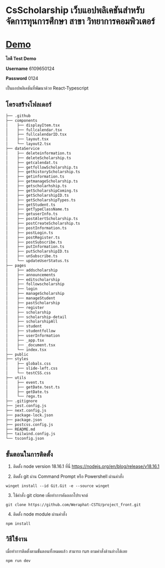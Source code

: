 # CsScholarship เว็บแอปพลิเคชันสำหรับจัดการทุนการศึกษา สาขา วิทยาการคอมพิวเตอร์
# [Demo](https://csscholarship.vercel.app)
**ไอดี Test Demo**

**Username** 6109650124

**Password** 0124

เป็นแอปพลิเคชันที่พัฒนาด้วย React-Typescript

## โครงสร้างโฟลเดอร์

```bash
├── .github
├── components
│    ├── displayItem.tsx
│    ├── fullcalendar.tsx
│    ├── fullcalendarID.tsx
│    ├── layout.tsx
│    └── layout2.tsx
├── dataService
│    ├── deleteinformation.ts
│    ├── deleteScholarship.ts
│    ├── getcalendat.ts
│    ├── getfollowScholarship.ts
│    ├── gethistoryScholarship.ts
│    ├── getinformation.ts
│    ├── getmanageScholarship.ts
│    ├── getscholarhship.ts
│    ├── getScholarshipComing.ts
│    ├── getScholarshipID.ts
│    ├── getScholarshipTypes.ts
│    ├── getStudent.ts
│    ├── getTypeClassName.ts
│    ├── getuserInfo.ts
│    ├── postAlertScholarship.ts
│    ├── postCreateScholarship.ts
│    ├── postInformation.ts
│    ├── postLogin.ts
│    ├── postRegister.ts
│    ├── postSubscribe.ts
│    ├── putInformation.ts
│    ├── putScholarshipID.ts
│    ├── unSubscribe.ts
│    └── updateUserStatus.ts
├── pages
│    ├── addscholarship
│    ├── announcements
│    ├── editscholarship
│    ├── followscholarship
│    ├── login
│    ├── manageScholarship
│    ├── manageStudent
│    ├── pastScholarship
│    ├── register
│    ├── scholarship
│    ├── scholarship-detail
│    ├── scholarshipAll
│    ├── student
│    ├── studentfollow
│    ├── userInformation
│    ├── _app.tsx
│    ├── _document.tsx
│    └── index.tsx
├── public
├── styles
│    ├── globals.css
│    ├── slide-left.css
│    └── testCSS.css
├── utils
│    ├── event.ts
│    ├── getDate.test.ts
│    ├── getDate.ts
│    └── regx.ts
├── .gitignore
├── jest.config.js
├── next.config.js
├── package-lock.json
├── package.json
├── postcss.config.js
├── README.md
├── tailwind.config.js
└── tsconfig.json
```

## ขั้นตอนในการติดตั้ง

1. ติดตั้ง node version 18.16.1 ที่นี่ https://nodejs.org/en/blog/release/v18.16.1

2. ติดตั้ง git ผ่าน Command Prompt หรือ Powershell ผ่านคำสั่ง

```
winget install --id Git.Git -e --source winget
```

3. ใช้คำสั่ง git clone เพื่อทำการคัดลอกโปรเจกต์

```
git clone https://github.com/Weraphat-CSTU/project_front.git
```

4. ติดตั้ง node module ผ่านคำสั่ง

```
npm install
```

## วิธีใช้งาน

เมื่อทำการติดตั้งตามขั้นตอนทั้งหมดแล้ว สามารถ run ตามคำสั่งด้านล่างได้เลย

```
npm run dev
```
